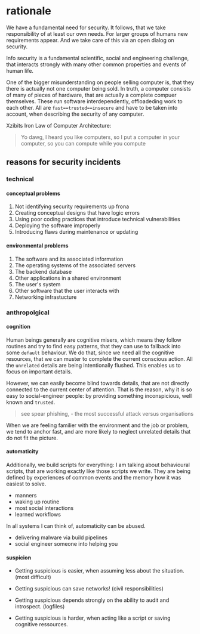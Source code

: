 # rationale

We have a fundamental need for security. It follows, that we take responsibility of at least our own needs. For larger groups of humans new requirements appear. And we take care of this via an open dialog on security.

Info security is a fundamental scientific, social and engineering challenge, that interacts strongly with many other common properties and events of human life. 

One of the bigger misunderstanding on people selling computer is, that they there is actually not one computer being sold. In truth, a computer consists of many of pieces of hardware, that are actually a complete compuer themselves. These run software interdependently, offloadeding work to each other. All are `fast==trusted==insecure` and have to be taken into account, when describing the security of any computer.

Xzibits Iron Law of Computer Architecture:
> Yo dawg, I heard you like computers, so I put a computer in your computer, so you can compute while you compute


## reasons for security incidents
### technical
#### conceptual problems
1. Not identifying security requirements up frona
2. Creating conceptual designs that have logic errors
3. Using poor coding practices that introduce technical vulnerabilities
4. Deploying the software improperly
5. Introducing flaws during maintenance or updating

#### environmental problems
1. The software and its associated information
2. The operating systems of the associated servers
3. The backend database
4. Other applications in a shared environment
5. The user's system
6. Other software that the user interacts with
7. Networking infrastucture

### anthropolgical
#### cognition

Human beings generally are cognitive misers, which means they follow routines and try to find easy patterns, that they can use to fallback into some `default` behaviour. We do that, since we need all the cognitive resources, that we can muster to complete the current conscious action. All the `unrelated` details are being intentionally flushed. This enables us to focus on important details.

However, we can easily become blind towards details, that are not directly connected to the current center of attention. That is the reason, why it is so easy to social-engineer people: by providing something inconspicious, well known and `trusted`. 

>see spear phishing, - the most successful attack versus organisations

When we are feeling familier with the environment and the job or problem, we tend to anchor fast, and are more likely to neglect unrelated details that do not fit the picture.


#### automaticity

Additionally, we build scripts for everything: I am talking about behavioural scripts, that are working exactly like those scripts we write. They are being defined by experiences of common events and the memory how it was easiest to solve. 

- manners
- waking up routine
- most social interactions
- learned workflows

In all systems I can think of, automaticity can be abused. 

- delivering malware via build pipelines
- social engineer someone into helping you


#### suspicion

- Getting suspicious is easier, when assuming less about the situation. (most difficult)

- Getting suspicious can save networks! (civil responsibilities)

- Getting suspicious depends strongly on the ability to audit and introspect. (logfiles)

- Getting suspicious is harder, when acting like a script or saving cognitive ressources.
